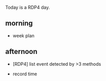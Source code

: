 Today is a RDP4 day. 


## morning
- week plan




## afternoon
- [RDP4] list event detected by >3 methods

- record time 